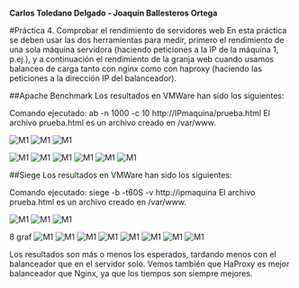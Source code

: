 **Carlos Toledano Delgado - Joaquín Ballesteros Ortega**

#Práctica 4. Comprobar el rendimiento de servidores web
En esta práctica se deben usar las dos herramientas para medir, primero el rendimiento de una sola máquina servidora (haciendo peticiones a la IP de la máquina 1, p.ej.), y a continuación el rendimiento de la granja web cuando usamos balanceo de carga tanto con nginx como con haproxy (haciendo las peticiones a la dirección IP del balanceador).

##Apache Benchmark
Los resultados en VMWare han sido los siguientes:

Comando ejecutado: ab -n 1000 -c 10 http://IPmaquina/prueba.html El archivo prueba.html es un archivo creado en /var/www.

![M1](https://github.com/joaquinb25/SWAP1516/blob/master/Practicas/Practica4/img/tests%20benchmark/servidor1bench.png)
![M1](https://github.com/joaquinb25/SWAP1516/blob/master/Practicas/Practica4/img/tests%20benchmark/nginxbench.png)
![M1](https://github.com/joaquinb25/SWAP1516/blob/master/Practicas/Practica4/img/tests%20benchmark/haproxybench.png)


![M1](https://github.com/joaquinb25/SWAP1516/blob/master/Practicas/Practica4/img/graficas%20benchmark/grafica1.jpg)
![M1](https://github.com/joaquinb25/SWAP1516/blob/master/Practicas/Practica4/img/graficas%20benchmark/grafica2.jpg)
![M1](https://github.com/joaquinb25/SWAP1516/blob/master/Practicas/Practica4/img/graficas%20benchmark/grafica3.jpg)
![M1](https://github.com/joaquinb25/SWAP1516/blob/master/Practicas/Practica4/img/graficas%20benchmark/grafica4.png)
![M1](https://github.com/joaquinb25/SWAP1516/blob/master/Practicas/Practica4/img/graficas%20benchmark/grafica5.png)
![M1](https://github.com/joaquinb25/SWAP1516/blob/master/Practicas/Practica4/img/graficas%20benchmark/grafica6.png)


##Siege
Los resultados en VMWare han sido los siguientes:

Comando ejecutado: siege -b -t60S -v http://ipmaquina El archivo prueba.html es un archivo creado en /var/www.

![M1](https://github.com/joaquinb25/SWAP1516/blob/master/Practicas/Practica4/img/tests%20siege/grafica1.png)
![M1](https://github.com/joaquinb25/SWAP1516/blob/master/Practicas/Practica4/img/tests%20siege/grafica2.png)
![M1](https://github.com/joaquinb25/SWAP1516/blob/master/Practicas/Practica4/img/tests%20siege/grafica3.png)

8 graf
![M1](https://github.com/joaquinb25/SWAP1516/blob/master/Practicas/Practica4/img/graficas%20siege/grafica1.png)
![M1](https://github.com/joaquinb25/SWAP1516/blob/master/Practicas/Practica4/img/graficas%20siege/grafica2.png)
![M1](https://github.com/joaquinb25/SWAP1516/blob/master/Practicas/Practica4/img/graficas%20siege/grafica3.png)
![M1](https://github.com/joaquinb25/SWAP1516/blob/master/Practicas/Practica4/img/graficas%20siege/grafica4.png)
![M1](https://github.com/joaquinb25/SWAP1516/blob/master/Practicas/Practica4/img/graficas%20siege/grafica5.png)
![M1](https://github.com/joaquinb25/SWAP1516/blob/master/Practicas/Practica4/img/graficas%20siege/grafica6.png)
![M1](https://github.com/joaquinb25/SWAP1516/blob/master/Practicas/Practica4/img/graficas%20siege/grafica7.png)
![M1](https://github.com/joaquinb25/SWAP1516/blob/master/Practicas/Practica4/img/graficas%20siege/grafica8.png)

Los resultados son más o menos los esperados, tardando menos con el balanceador que en el servidor solo. Vemos también que HaProxy es mejor balanceador que Nginx, ya que los tiempos son siempre mejores.


